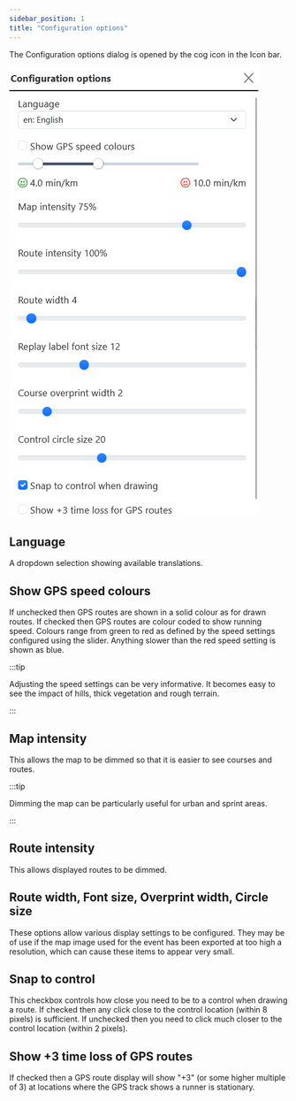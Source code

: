 ```yaml
---
sidebar_position: 1
title: "Configuration options"
---
```


The Configuration options dialog is opened by the cog icon in the Icon bar.

![Configuration options](../img/configuration-options.png)

## Language

A dropdown selection showing available translations.

## Show GPS speed colours

If unchecked then GPS routes are shown in a solid colour as for drawn routes.
If checked then GPS routes are colour coded to show running speed. Colours range from green to red as defined by the speed settings configured using the slider. Anything slower than the red speed setting is shown as blue.

:::tip

Adjusting the speed settings can be very informative. It becomes easy to see the impact of hills, thick vegetation and rough terrain.

:::

## Map intensity

This allows the map to be dimmed so that it is easier to see courses and routes.

:::tip

Dimming the map can be particularly useful for urban and sprint areas.

:::

## Route intensity

This allows displayed routes to be dimmed.

## Route width, Font size, Overprint width, Circle size

These options allow various display settings to be configured. They may be of use if the map image used for the event has been exported at too high a resolution, which can cause these items to appear very small.

## Snap to control

This checkbox controls how close you need to be to a control when drawing a route. If checked then any click close to the control location (within 8 pixels) is sufficient. If unchecked then you need to click much closer to the control location (within 2 pixels).

## Show +3 time loss of GPS routes

If checked then a GPS route display will show "+3" (or some higher multiple of 3) at locations where the GPS track shows a runner is stationary.
